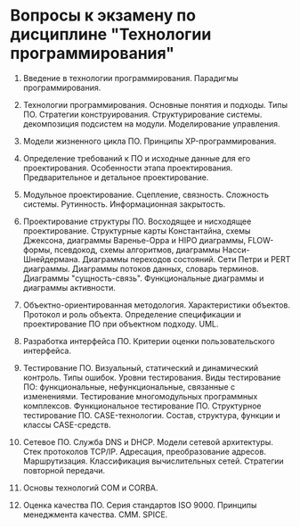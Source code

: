# Вопросы к экзамену по дисциплине "Технологии программирования"

1. Введение в технологии программирования. Парадигмы программирования.

2. Технологии программирования. Основные понятия и подходы. Типы ПО. 
Стратегии конструирования. Структурирование системы. 
декомпозиция подсистем на модули. Моделирование управления.

3. Модели жизненного цикла ПО. Принципы XP-программирования.

4. Определение требований к ПО и исходные данные для его проектирования.
Особенности этапа проектирования. Предварительное и детальное проектирование.

5. Модульное проектирование. Сцепление, связность. Сложность системы.
Рутинность. Информационная закрытость.

6. Проектирование структуры ПО. Восходящее и нисходящее проектирование.
Структурные карты Константайна, схемы Джексона, диаграммы Варенье-Орра и
HIPO диаграммы, FLOW-формы, псевдокод, схемы алгоритмов, диаграммы
Насси-Шнейдермана. Диаграммы переходов состояний. Сети Петри и PERT диаграммы.
Диаграммы потоков данных, словарь терминов. Диаграммы "сущность-связь".
Функциональные диаграммы и диаграммы активности.

7. Объектно-ориентированная методология. Характеристики объектов.
Протокол и роль объекта. Определение спецификации и проектирование ПО при
объектном подходу. UML.

8. Разработка интерфейса ПО. Критерии оценки пользовательского интерфейса.

9. Тестирование ПО. Визуальный, статический и динамический контроль.
Типы ошибок. Уровни тестирования. Виды тестирование ПО: функциональные,
нефункциональные, связанные с изменениями. Тестирование многомодульных
программных комплексов. Функциональное тестирование ПО. Структурное
тестирование ПО. CASE-технологии. Состав, структура, функции и классы
CASE-средств.

10. Сетевое ПО. Служба DNS и DHCP. Модели сетевой архитектуры.
Стек протоколов TCP/IP. Адресация, преобразование адресов. Маршрутизация.
Классификация вычислительных сетей. Стратегии повторной передачи.

11. Основы технологий COM и CORBA.

12. Оценка качества ПО. Серия стандартов ISO 9000. Принципы менеджмента качества.
CMM. SPICE.
